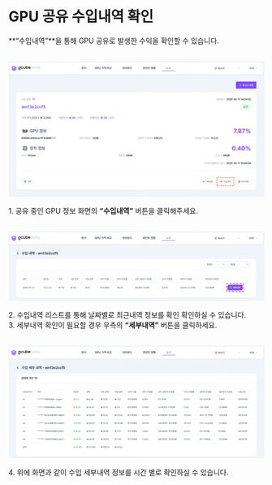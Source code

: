 # **GPU 공유 수입내역 확인**

**“수입내역”**을 통해 GPU 공유로 발생한 수익을 확인할 수 있습니다. <br><br>

![GPU 공유 수입 내역 확인 진입 화면 이미지.PNG](img/check-gpu-sharing-income/GPU%20공유%20수입%20내역%20확인%20진입%20화면%20이미지.PNG)

1\. 공유 중인 GPU 정보 화면의 **“수입내역”** 버튼을 클릭해주세요. <br><br>

![GPU 공유 수입 내역 확인 수입 내역 이미지.PNG](img/check-gpu-sharing-income/GPU%20공유%20수입%20내역%20확인%20수입%20내역%20이미지.PNG)

2\. 수입내역 리스트를 통해 날짜별로 최근내역 정보를 확인 확인하실 수 있습니다. <br>
3\. 세부내역 확인이 필요할 경우 우측의 **“세부내역”** 버튼을 클릭하세요. <br><br>

![GPU 공유 수입 내역 확인 세부 내역 이미지.PNG](img/check-gpu-sharing-income/GPU%20공유%20수입%20내역%20확인%20세부%20내역%20이미지.PNG)

4\. 위에 화면과 같이 수입 세부내역 정보를 시간 별로 확인하실 수 있습니다. <br>